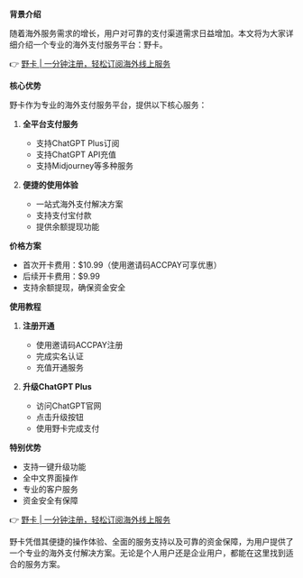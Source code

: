 **背景介绍**

随着海外服务需求的增长，用户对可靠的支付渠道需求日益增加。本文将为大家详细介绍一个专业的海外支付服务平台：野卡。

👉 [野卡 | 一分钟注册，轻松订阅海外线上服务](https://bit.ly/bewildcard)

**核心优势**

野卡作为专业的海外支付服务平台，提供以下核心服务：

1. **全平台支付服务**
   - 支持ChatGPT Plus订阅
   - 支持ChatGPT API充值
   - 支持Midjourney等多种服务

2. **便捷的使用体验**
   - 一站式海外支付解决方案
   - 支持支付宝付款
   - 提供余额提现功能

**价格方案**

- 首次开卡费用：$10.99（使用邀请码ACCPAY可享优惠）
- 后续开卡费用：$9.99
- 支持余额提现，确保资金安全

**使用教程**

1. **注册开通**
   - 使用邀请码ACCPAY注册
   - 完成实名认证
   - 充值开通服务

2. **升级ChatGPT Plus**
   - 访问ChatGPT官网
   - 点击升级按钮
   - 使用野卡完成支付

**特别优势**

- 支持一键升级功能
- 全中文界面操作
- 专业的客户服务
- 资金安全有保障

👉 [野卡 | 一分钟注册，轻松订阅海外线上服务](https://bit.ly/bewildcard)

野卡凭借其便捷的操作体验、全面的服务支持以及可靠的资金保障，为用户提供了一个专业的海外支付解决方案。无论是个人用户还是企业用户，都能在这里找到适合的服务方案。